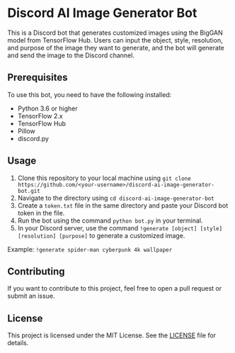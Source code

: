 # Discord AI Image Generator Bot

This is a Discord bot that generates customized images using the BigGAN model from TensorFlow Hub. Users can input the object, style, resolution, and purpose of the image they want to generate, and the bot will generate and send the image to the Discord channel.

## Prerequisites

To use this bot, you need to have the following installed:

- Python 3.6 or higher
- TensorFlow 2.x
- TensorFlow Hub
- Pillow
- discord.py

## Usage

1. Clone this repository to your local machine using `git clone https://github.com/<your-username>/discord-ai-image-generator-bot.git`
2. Navigate to the directory using `cd discord-ai-image-generator-bot`
3. Create a `token.txt` file in the same directory and paste your Discord bot token in the file.
4. Run the bot using the command `python bot.py` in your terminal.
5. In your Discord server, use the command `!generate [object] [style] [resolution] [purpose]` to generate a customized image.

Example: `!generate spider-man cyberpunk 4k wallpaper`

## Contributing

If you want to contribute to this project, feel free to open a pull request or submit an issue.

## License

This project is licensed under the MIT License. See the [LICENSE](LICENSE) file for details.
